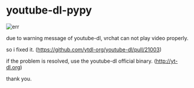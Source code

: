 # youtube-dl-pypy

![err](https://user-images.githubusercontent.com/25771678/57368685-b70c2300-71c6-11e9-99f8-cdae166bb72a.png)

due to warning message of youtube-dl, vrchat can not play video properly.

so i fixed it. (https://github.com/ytdl-org/youtube-dl/pull/21003)

if the problem is resolved, use the youtube-dl official binary. (http://yt-dl.org)

thank you.

